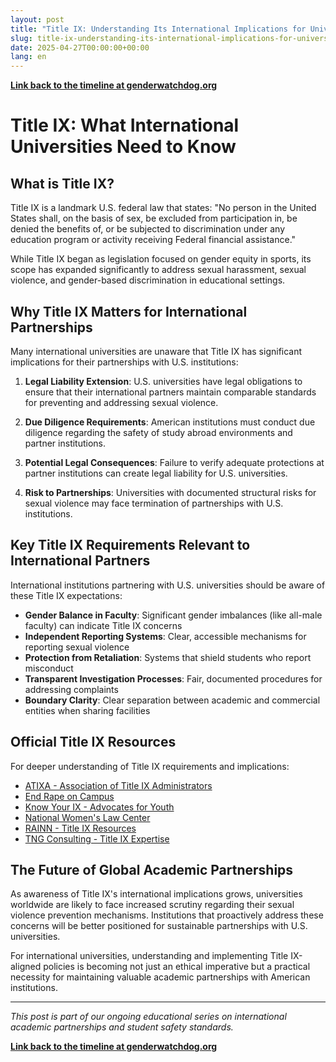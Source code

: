 ```yaml
---
layout: post
title: "Title IX: Understanding Its International Implications for University Partnerships"
slug: title-ix-understanding-its-international-implications-for-university-partnerships
date: 2025-04-27T00:00:00+00:00
lang: en
---
```


**[Link back to the timeline at genderwatchdog.org](https://genderwatchdog.org/)**

# Title IX: What International Universities Need to Know

## What is Title IX?

Title IX is a landmark U.S. federal law that states: "No person in the United States shall, on the basis of sex, be excluded from participation in, be denied the benefits of, or be subjected to discrimination under any education program or activity receiving Federal financial assistance."

While Title IX began as legislation focused on gender equity in sports, its scope has expanded significantly to address sexual harassment, sexual violence, and gender-based discrimination in educational settings.

## Why Title IX Matters for International Partnerships

Many international universities are unaware that Title IX has significant implications for their partnerships with U.S. institutions:

1. **Legal Liability Extension**: U.S. universities have legal obligations to ensure that their international partners maintain comparable standards for preventing and addressing sexual violence.

2. **Due Diligence Requirements**: American institutions must conduct due diligence regarding the safety of study abroad environments and partner institutions.

3. **Potential Legal Consequences**: Failure to verify adequate protections at partner institutions can create legal liability for U.S. universities.

4. **Risk to Partnerships**: Universities with documented structural risks for sexual violence may face termination of partnerships with U.S. institutions.

## Key Title IX Requirements Relevant to International Partners

International institutions partnering with U.S. universities should be aware of these Title IX expectations:

* **Gender Balance in Faculty**: Significant gender imbalances (like all-male faculty) can indicate Title IX concerns
* **Independent Reporting Systems**: Clear, accessible mechanisms for reporting sexual violence
* **Protection from Retaliation**: Systems that shield students who report misconduct
* **Transparent Investigation Processes**: Fair, documented procedures for addressing complaints
* **Boundary Clarity**: Clear separation between academic and commercial entities when sharing facilities

## Official Title IX Resources

For deeper understanding of Title IX requirements and implications:

* [ATIXA - Association of Title IX Administrators](https://www.atixa.org/)
* [End Rape on Campus](https://endrapeoncampus.org/laws/)
* [Know Your IX - Advocates for Youth](https://www.advocatesforyouth.org/campaigns/know-your-ix/)
* [National Women's Law Center](https://nwlc.org/issue/education-title-ix/)
* [RAINN - Title IX Resources](https://rainn.org/title-ix)
* [TNG Consulting - Title IX Expertise](https://www.tngconsulting.com/consulting/title-ix/)

## The Future of Global Academic Partnerships

As awareness of Title IX's international implications grows, universities worldwide are likely to face increased scrutiny regarding their sexual violence prevention mechanisms. Institutions that proactively address these concerns will be better positioned for sustainable partnerships with U.S. universities.

For international universities, understanding and implementing Title IX-aligned policies is becoming not just an ethical imperative but a practical necessity for maintaining valuable academic partnerships with American institutions.

---

*This post is part of our ongoing educational series on international academic partnerships and student safety standards.*

**[Link back to the timeline at genderwatchdog.org](https://genderwatchdog.org/)**

